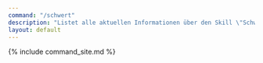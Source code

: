 ```yaml
---
command: "/schwert"
description: "Listet alle aktuellen Informationen über den Skill \"Schwertkampf\" auf."
layout: default
---
```

{% include command_site.md %}
